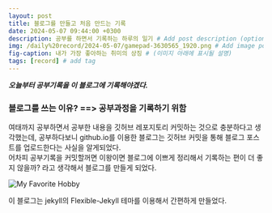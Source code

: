 ```yaml
---
layout: post
title: 블로그를 만들고 처음 만드는 기록
date: 2024-05-07 09:44:00 +0300
description: 공부를 하면서 기록하는 하루의 일기 # Add post description (optional)
img: /daily%20record/2024-05-07/gamepad-3630565_1920.png # Add image post (optional)
fig-caption: 내가 가장 좋아하는 취미의 상징 # (이미지 아래에 표시될 설명)
tags: [record] # add tag
---
```


***오늘부터 공부기록을 이 블로그에 기록해야겠다.***

###  블로그를 쓰는 이유? ==> 공부과정을 기록하기 위함
여태까지 공부하면서 공부한 내용을 깃허브 레포지토리 커밋하는 것으로 충분하다고 생각했는데, 공부하다보니 github.io를 이용한 블로그는 깃허브 커밋을 통해 블로그 포스트를 업로드한다는 사실을 알게되었다.
<Br>
어차피 공부기록을 커밋할꺼면 이왕이면 블로그에 이쁘게 정리해서 기록하는 편이 더 좋지 않을까? 라고 생각해서 블로그를 만들게 되었다.

![My Favorite Hobby]({{site.baseurl}}/assets/img/gamepad-3630565_1920.png)

이 블로그는 jekyll의 Flexible-Jekyll 테마를 이용해서 간편하게 만들었다.